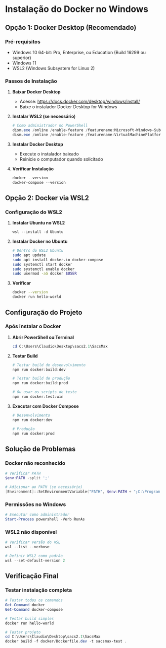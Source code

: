 # Instalação do Docker no Windows

## Opção 1: Docker Desktop (Recomendado)

### Pré-requisitos
- Windows 10 64-bit: Pro, Enterprise, ou Education (Build 16299 ou superior)
- Windows 11
- WSL2 (Windows Subsystem for Linux 2)

### Passos de Instalação

1. **Baixar Docker Desktop**
   - Acesse: https://docs.docker.com/desktop/windows/install/
   - Baixe o instalador Docker Desktop for Windows

2. **Instalar WSL2 (se necessário)**
   ```powershell
   # Como administrador no PowerShell
   dism.exe /online /enable-feature /featurename:Microsoft-Windows-Subsystem-Linux /all /norestart
   dism.exe /online /enable-feature /featurename:VirtualMachinePlatform /all /norestart
   ```

3. **Instalar Docker Desktop**
   - Execute o instalador baixado
   - Reinicie o computador quando solicitado

4. **Verificar Instalação**
   ```powershell
   docker --version
   docker-compose --version
   ```

## Opção 2: Docker via WSL2

### Configuração do WSL2
1. **Instalar Ubuntu no WSL2**
   ```powershell
   wsl --install -d Ubuntu
   ```

2. **Instalar Docker no Ubuntu**
   ```bash
   # Dentro do WSL2 Ubuntu
   sudo apt update
   sudo apt install docker.io docker-compose
   sudo systemctl start docker
   sudo systemctl enable docker
   sudo usermod -aG docker $USER
   ```

3. **Verificar**
   ```bash
   docker --version
   docker run hello-world
   ```

## Configuração do Projeto

### Após instalar o Docker

1. **Abrir PowerShell ou Terminal**
   ```powershell
   cd C:\Users\Claudio\Desktop\sacs2.1\SacsMax
   ```

2. **Testar Build**
   ```powershell
   # Testar build de desenvolvimento
   npm run docker:build:dev

   # Testar build de produção
   npm run docker:build:prod

   # Ou usar os scripts de teste
   npm run docker:test:win
   ```

3. **Executar com Docker Compose**
   ```powershell
   # Desenvolvimento
   npm run docker:dev

   # Produção
   npm run docker:prod
   ```

## Solução de Problemas

### Docker não reconhecido
```powershell
# Verificar PATH
$env:PATH -split ';'

# Adicionar ao PATH (se necessário)
[Environment]::SetEnvironmentVariable("PATH", $env:PATH + ";C:\Program Files\Docker\Docker\resources\bin", [EnvironmentVariableTarget]::User)
```

### Permissões no Windows
```powershell
# Executar como administrador
Start-Process powershell -Verb RunAs
```

### WSL2 não disponível
```powershell
# Verificar versão do WSL
wsl --list --verbose

# Definir WSL2 como padrão
wsl --set-default-version 2
```

## Verificação Final

### Testar instalação completa
```powershell
# Testar todos os comandos
Get-Command docker
Get-Command docker-compose

# Testar build simples
docker run hello-world

# Testar projeto
cd C:\Users\Claudio\Desktop\sacs2.1\SacsMax
docker build -f docker/Dockerfile.dev -t sacsmax-test .
```